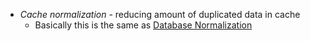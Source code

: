 - *Cache normalization* - reducing amount of duplicated data in cache
	- Basically this is the same as [Database Normalization](Database%20Normalization.md) 